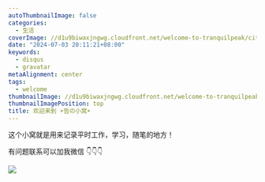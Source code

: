 ```yaml
---
autoThumbnailImage: false
categories:
  - 生活
coverImage: //d1u9biwaxjngwg.cloudfront.net/welcome-to-tranquilpeak/city.jpg
date: "2024-07-03 20:11:21+08:00"
keywords:
  - disqus
  - gravatar
metaAlignment: center
tags:
  - welcome
thumbnailImage: //d1u9biwaxjngwg.cloudfront.net/welcome-to-tranquilpeak/city-750.jpg
thumbnailImagePosition: top
title: 欢迎来到 ☀️哲の小窝☀️
---
```


这个小窝就是用来记录平时工作，学习，随笔的地方！

有问题联系可以加我微信 👇👇👇

<!--more-->

![](https://www.azheimage.top/markdown-img-paste-20240703221537635.png?imageMogr2/auto-orient/thumbnail/!420x360r/gravity/Center/crop/500x500/interlace/1/blur/1x0/quality/80|imageslim)
